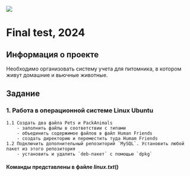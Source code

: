 ![](https://upload.wikimedia.org/wikipedia/ru/4/48/Geekbrains_logo.svg)

# Final test, 2024

## Информация о проекте

Необходимо организовать систему учета для питомника, в котором живут домашние и вьючные животные.

## Задание

### 1. Работа в операционной системе Linux Ubuntu
    1.1 Создать два файла Pets и PackAnimals
        - заполнить файлы в соответствии с типами
        - объединить содержимое файлов в файл Human Friends
        - создать директорию и переместить туда Humam Friends
    1.2 Подключить дополнительный репозиторий `MySQL`. Установить любой пакет из этого репозитория  
        - установить и удалить `deb-пакет` с помощью `dpkg`
#### Команды представлены в файле *linux.txt*()